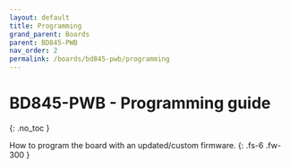 ```yaml
---
layout: default
title: Programming
grand_parent: Boards
parent: BD845-PWB
nav_order: 2
permalink: /boards/bd845-pwb/programming
---
```


# BD845-PWB - Programming guide
{: .no_toc }

How to program the board with an updated/custom firmware.
{: .fs-6 .fw-300 }
